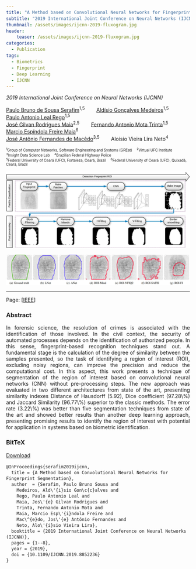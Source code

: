 ```yaml
---
title: "A Method based on Convolutional Neural Networks for Fingerprint Segmentation"
subtitle: "2019 International Joint Conference on Neural Networks (IJCNN)"
thumbnail: /assets/images/ijcnn-2019-fluxogram.jpg
header:
    teaser: /assets/images/ijcnn-2019-fluxogram.jpg
categories:
  - Publication
tags:
  - Biometrics
  - Fingerprint
  - Deep Learning
  - IJCNN
---
```


*2019 International Joint Conference on Neural Networks (IJCNN)*  

[Paulo Bruno de Sousa Serafim](paulobruno.github.io)<sup>1,5</sup>
  [Aldísio Gonçalves Medeiros](https://lapisco.ifce.edu.br/scriptlattes01/membro-8841156817863019.html)<sup>1,5</sup>
  [Paulo Antonio Leal Rego](https://cc.ufc.br/curso/corpo-docente/pauloalr/)<sup>1,5</sup>  
[José Gilvan Rodrigues Maia](https://scholar.google.com.br/citations?user=gnTTsAYAAAAJ&hl=en)<sup>2,5</sup>
  [Fernando Antonio Mota Trinta](https://cc.ufc.br/curso/corpo-docente/fernando-trinta)<sup>1,5</sup>
  [Marcio Espíndola Freire Maia](https://www.quixada.ufc.br/docente/marcio-espindola-freire-maia/)<sup>6</sup>  
[José Antônio Fernandes de Macêdo](https://cc.ufc.br/curso/corpo-docente/jose-macedo)<sup>3,5</sup>
  Aloísio Vieira Lira Neto<sup>4</sup>

<p style="font-size:0.7em">
  <sup>1</sup>Group of Computer Networks, Software Engineering and Systems (GREat)
   <sup>2</sup>Virtual UFC Institute<br>
  <sup>3</sup>Insight Data Science Lab
   <sup>4</sup>Brazilian Federal Highway Police<br>
  <sup>5</sup>Federal University of Ceará (UFC), Fortaleza, Ceará, Brazil
   <sup>6</sup>Federal University of Ceará (UFC), Quixadá, Ceará, Brazil
</p>

![General procedure](/assets/images/ijcnn-2019-fluxogram.jpg)

![ROI results comparison](/assets/images/ijcnn-2019-roi_comparison.jpg)

---

Page: [[IEEE](https://ieeexplore.ieee.org/document/8852236)]


### Abstract

<p style="text-align:justify;">
In forensic science, the resolution of crimes is associated with the identification of those involved. In the civil context, the security of automated processes depends on the identification of authorized people. In this sense, fingerprint-based recognition techniques stand out. A fundamental stage is the calculation of the degree of similarity between the samples presented, so the task of identifying a region of interest (ROI), excluding noisy regions, can improve the precision and reduce the computational cost. In this aspect, this work presents a technique of segmentation of the region of interest based on convolutional neural networks (CNN) without pre-processing steps. The new approach was evaluated in two different architectures from state of the art, presenting similarity indexes Distance of Hausdorff (5.92), Dice coefficient (97.28\%) and Jaccard Similarity (96.77\%) superior to the classic methods. The error rate (3.22\%) was better than five segmentation techniques from state of the art and showed better results than another deep learning approach,  presenting promising results to identify the region of interest with potential for application in systems based on biometric identification.
</p>


### BitTeX

<p style="text-align:left">
  <a  href="/assets/citations/serafim2019ijcnn.bib">Download</a>
</p>

```
@InProceedings{serafim2019ijcnn,
  title = {A Method based on Convolutional Neural Networks for Fingerprint Segmentation},
  author  = {Serafim, Paulo Bruno Sousa and
    Medeiros, Ald\'{i}sio Gon\c{c}alves and
    Rego, Paulo Antonio Leal and
    Maia, Jos\'{e} Gilvan Rodrigues and
    Trinta, Fernando Antonio Mota and
    Maia, Marcio Esp\'{i}ndola Freire and
    Mac\^{e}do, Jos\'{e} Antônio Fernandes and
    Neto, Alo\'{i}sio Vieira Lira},
  booktitle = {2019 International Joint Conference on Neural Networks (IJCNN)},
  pages = {1--8},
  year = {2019},
  doi = {10.1109/IJCNN.2019.8852236}
}
```
